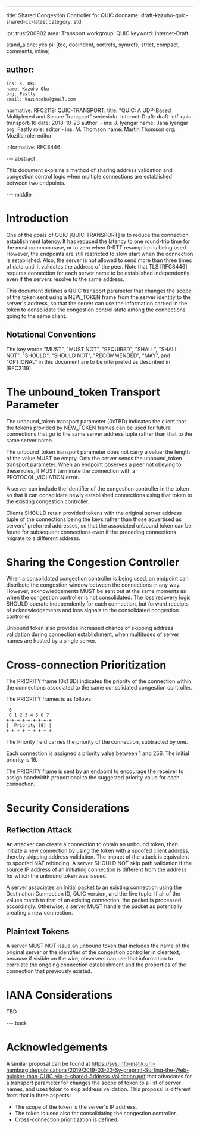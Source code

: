 ---
title: Shared Congestion Controller for QUIC
docname: draft-kazuho-quic-shared-cc-latest
category: std

ipr: trust200902
area: Transport
workgroup: QUIC
keyword: Internet-Draft

stand_alone: yes
pi: [toc, docindent, sortrefs, symrefs, strict, compact, comments, inline]

author:
  -
    ins: K. Oku
    name: Kazuho Oku
    org: Fastly
    email: kazuhooku@gmail.com

normative:
  RFC2119:
  QUIC-TRANSPORT:
    title: "QUIC: A UDP-Based Multiplexed and Secure Transport"
    seriesinfo:
      Internet-Draft: draft-ietf-quic-transport-16
    date: 2018-10-23
    author:
      -
        ins: J. Iyengar
        name: Jana Iyengar
        org: Fastly
        role: editor
      -
        ins: M. Thomson
        name: Martin Thomson
        org: Mozilla
        role: editor

informative:
  RFC8446:

--- abstract

This document explains a method of sharing address validation and congestion
control logic when multiple connections are established between two endpoints.

--- middle

# Introduction

One of the goals of QUIC [QUIC-TRANSPORT] is to reduce the connection
establishment latency.  It has reduced the latency to one round-trip time for
the most common case, or to zero when 0-RTT resumption is being used. However,
the endpoints are still restricted to slow start when the connection is
established.  Also, the server is not allowed to send more than three times of
data until it validates the address of the peer.  Note that TLS [RFC8446]
requires connection for each server name to be established independently even if
the servers resolve to the same address.

This document defines a QUIC transport parameter that changes the scope of the
token sent using a NEW_TOKEN frame from the server identity to the server's
address, so that the server can use the information carried in the token to
consolidate the congestion control state among the connections going to the
same client.

## Notational Conventions

The key words "MUST", "MUST NOT", "REQUIRED", "SHALL", "SHALL NOT", "SHOULD",
"SHOULD NOT", "RECOMMENDED", "MAY", and "OPTIONAL" in this document are to be
interpreted as described in [RFC2119].

# The unbound_token Transport Parameter

The unbound_token transport parameter (0xTBD) indicates the client that the
tokens provided by NEW_TOKEN frames can be used for future connections that go
to the same server address tuple rather than that to the same server name.

The unbound_token transport parameter does not carry a value; the length of the
value MUST be empty.  Only the server sends the unbound_token transport
parameter.  When an endpoint observes a peer not obeying to these rules, it
MUST terminate the connection with a PROTOCOL_VIOLATION error..

A server can include the identifier of the congestion controller in the token so
that it can consolidate newly established connections using that token to the
existing congestion controller.

Clients SHOULD retain provided tokens with the original server address tuple of
the connections being the keys rather than those advertised as servers'
preferred addresses, so that the associated unbound token can be found for
subsequent connections even if the preceding connections migrate to a different
address.


# Sharing the Congestion Controller

When a consolidated congestion controller is being used, an endpoint can
distribute the congestion window between the connections in any way.  However,
acknowledgements MUST be sent out at the same moments as when the congestion
controller is not consolidated.  The loss recovery logic SHOULD operate
independently for each connection, but forward receipts of acknowledgements and
loss signals to the consolidated congestion controller.

Unbound token also provides increased chance of skipping address validation
during connection establishment, when multitudes of server names are hosted by a
single server.

# Cross-connection Prioritization

The PRIORITY frame (0xTBD) indicates the priority of the connection within
the connections associated to the same consolidated congestion controller.

The PRIORITY frames is as follows:

~~~
 0
 0 1 2 3 4 5 6 7
+-+-+-+-+-+-+-+-+
|  Priority (8) |
+-+-+-+-+-+-+-+-+
~~~

The Priority field carries the priority of the connection, subtracted by one.

Each connection is assigned a priority value between 1 and 256.  The initial
priority is 16.

The PRIORITY frame is sent by an endpoint to encourage the receiver to assign
bandwidth proportional to the suggested priority value for each connection.

# Security Considerations

## Reflection Attack

An attacker can create a connection to obtain an unbound token, then initiate a
new connection by using the token with a spoofed client address, thereby
skipping address validation.  The impact of the attack is equivalent to spoofed
NAT rebinding.  A server SHOULD NOT skip path validation if the source IP
address of an initiating connection is different from the address for which the
unbound token was issued.

A server associates an Initial packet to an existing connection using the
Destination Connection ID, QUIC version, and the five tuple.  If all of the
values match to that of an existing connection, the packet is processed
accordingly.  Otherwise, a server MUST handle the packet as potentially
creating a new connection.

## Plaintext Tokens

A server MUST NOT issue an unbound token that includes the name of the original
server or the identifier of the congestion controller in cleartext, because if
visible on the wire, observers can use that information to correlate the ongoing
connection establishment and the properties of the connection that previously
existed.

# IANA Considerations

TBD

--- back

# Acknowledgements

A similar proposal can be found at <https://svs.informatik.uni-hamburg.de/publications/2019/2019-03-22-Sy-preprint-Surfing-the-Web-quicker-than-QUIC-via-a-shared-Address-Validation.pdf>
that advocates for a transport parameter for changes the scope of token to a
list of server names, and uses token to skip address validation.  This proposal
is different from that in three aspects:

* The scope of the token is the server's IP address.
* The token is used also for consolidating the congestion controller.
* Cross-connection prioritization is defined.
